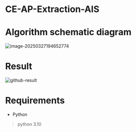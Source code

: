# CE-AP-Extraction-AIS

# Algorithm schematic diagram



![image-20250327194652774](C:\Users\xxchao\AppData\Roaming\Typora\typora-user-images\image-20250327194652774.png)

# Result

![github-result](E:\桌面\锚地变化探测论文初稿\精写\改图\最终版\github-result.png)

# Requirements

- Python

> python 3.10
